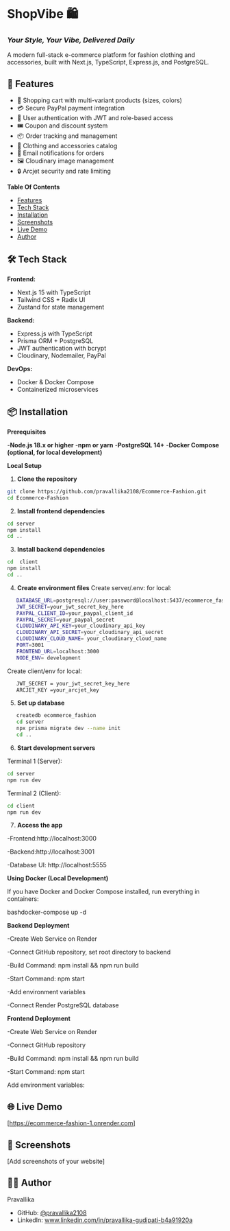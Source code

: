 # ShopVibe 🛍️

### *Your Style, Your Vibe, Delivered Daily*

A modern full-stack e-commerce platform for fashion clothing and accessories, built with Next.js, TypeScript, Express.js, and PostgreSQL.

## 🚀 Features

- 🛒 Shopping cart with multi-variant products (sizes, colors)
- 💳 Secure PayPal payment integration
- 👤 User authentication with JWT and role-based access
- 🎟️ Coupon and discount system
- 📦 Order tracking and management
- 👔 Clothing and accessories catalog
- 📧 Email notifications for orders
- 🖼️ Cloudinary image management
- 🔒 Arcjet security and rate limiting

**Table Of Contents**

- [Features](#-features)
- [Tech Stack](#-tech-stack)
- [Installation](#-installation)
- [Screenshots](#-screenshots)
- [Live Demo](#-live-demo)
- [Author](#-author)

## 🛠️ Tech Stack

**Frontend:**
- Next.js 15 with TypeScript
- Tailwind CSS + Radix UI
- Zustand for state management

**Backend:**
- Express.js with TypeScript
- Prisma ORM + PostgreSQL
- JWT authentication with bcrypt
- Cloudinary, Nodemailer, PayPal

**DevOps:**
- Docker & Docker Compose
- Containerized microservices

## 📦 Installation

**Prerequisites**

-**Node.js 18.x or higher**
-**npm or yarn**
-**PostgreSQL 14+**
-**Docker Compose (optional, for local development)**

**Local Setup**

1. **Clone the repository**
```bash
git clone https://github.com/pravallika2108/Ecommerce-Fashion.git
cd Ecommerce-Fashion
```
2. **Install frontend dependencies**

```bash
cd server
npm install
cd ..
```
3. **Install backend dependencies**

```bash
cd  client
npm install
cd ..
```
4. **Create environment files**
Create server/.env: for local:

```bash
   DATABASE_URL=postgresql://user:password@localhost:5437/ecommerce_fashion
   JWT_SECRET=your_jwt_secret_key_here
   PAYPAL_CLIENT_ID=your_paypal_client_id
   PAYPAL_SECRET=your_paypal_secret
   CLOUDINARY_API_KEY=your_cloudinary_api_key
   CLOUDINARY_API_SECRET=your_cloudinary_api_secret
   CLOUDINARY_CLOUD_NAME= your_cloudinary_cloud_name
   PORT=3001
   FRONTEND_URL=localhost:3000
   NODE_ENV= development
```
Create client/env for local:

```bash
   JWT_SECRET = your_jwt_secret_key_here
   ARCJET_KEY =your_arcjet_key
```

5. **Set up database**

```bash
   createdb ecommerce_fashion
   cd server
   npx prisma migrate dev --name init
   cd ..
```

6. **Start development servers**
   
Terminal 1 (Server):
```bash
cd server
npm run dev
```
Terminal 2 (Client):
```bash
cd client
npm run dev
```
7. **Access the app**
   
-Frontend:http://localhost:3000

-Backend:http://localhost:3001

-Database UI: http://localhost:5555


**Using Docker (Local Development)**

If you have Docker and Docker Compose installed, run everything in containers:

bashdocker-compose up -d


**Backend Deployment**

-Create Web Service on Render

-Connect GitHub repository, set root directory to backend

-Build Command: npm install && npm run build

-Start Command: npm start

-Add environment variables 

-Connect Render PostgreSQL database


**Frontend Deployment**

-Create Web Service on Render

-Connect GitHub repository

-Build Command: npm install && npm run build

-Start Command: npm start

Add environment variables:


## 🌐 Live Demo

[https://ecommerce-fashion-1.onrender.com]

## 📸 Screenshots

[Add screenshots of your website]

## 👨‍💻 Author

Pravallika
- GitHub: [@pravallika2108](https://github.com/pravallika2108)
- LinkedIn: www.linkedin.com/in/pravallika-gudipati-b4a91920a

